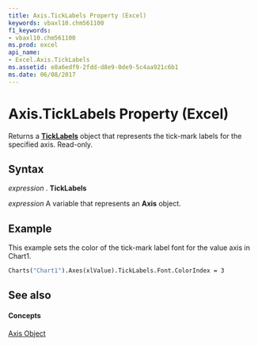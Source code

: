 ```yaml
---
title: Axis.TickLabels Property (Excel)
keywords: vbaxl10.chm561100
f1_keywords:
- vbaxl10.chm561100
ms.prod: excel
api_name:
- Excel.Axis.TickLabels
ms.assetid: e8a6edf9-2fdd-d8e9-0de9-5c4aa921c6b1
ms.date: 06/08/2017
---
```



# Axis.TickLabels Property (Excel)

Returns a **[TickLabels](ticklabels-object-excel.md)** object that represents the tick-mark labels for the specified axis. Read-only.


## Syntax

 _expression_ . **TickLabels**

 _expression_ A variable that represents an **Axis** object.


## Example

This example sets the color of the tick-mark label font for the value axis in Chart1.


```vb
Charts("Chart1").Axes(xlValue).TickLabels.Font.ColorIndex = 3
```


## See also


#### Concepts


[Axis Object](axis-object-excel.md)

